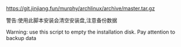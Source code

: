 https://git.jinjiang.fun/murphy/archlinux/archive/master.tar.gz

警告:使用此脚本安装会清空安装盘,注意备份数据

Warning: use this script to empty the installation disk. Pay attention to backup data
